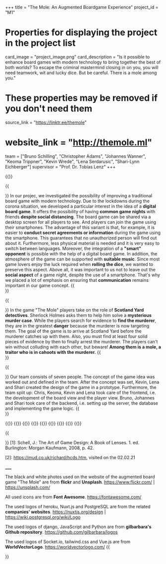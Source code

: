 +++
title = "The Mole: An Augmented Boardgame Experience"
project_id = "M1"

# Properties for displaying the project in the project list
card_image = "project_image.png"
card_description = "Is it possible to enhance board games with modern technology to bring together the best of both worlds? To escape the criminal mastermind closing in on you, you will need teamwork, wit and lucky dice. But be careful. There is a mole among you."

# These properties may be removed if you don't need them
source_link = "https://linktr.ee/themole"
# website_link = "http://themole.ml"

team = ["Bruno Schilling", "Christopher Adams", "Johannes Wanner", "Keoma Trippner", "Kevin Wrede", "Lena Serdarusic", "Shari-Lynn Eichberger"]
supervisor = "Prof. Dr. Tobias Lenz"
+++

{{<mediathek id="78c09b715d9c9320428c8bcd9e15d78e">}}


{{<section title="Our Considerations">}}
In our projec, we investigated the possibility of improving a traditional board game with modern technology. Due to the lockdowns during the corona situation, we developed a particular interest in the idea of a **digital board game**. It offers the possibility of having **common game nights** with friends **despite social distancing**. The board game can be shared via a desktop screen for all players to see. And players can join the game using their smartphones. The advantage of this variant is that, for example, it is easier to **conduct secret agreements or information** during the game using the smartphone. This guarantees that no unauthorized person will find out about it. Furthermore, less physical material is needed and it is very easy to switch between languages. Moreover, the integration of a **"smart" opponent** is possible with the help of a digital board game. In addition, the atmosphere of the game can be supported with **suitable music**. Since most game lovers enjoy the luck required when **rolling the dice**, we wanted to preserve this aspect. Above all, it was important to us not to leave out the **social aspect** of a game night, despite the use of a smartphone. That's why we placed a lot of emphasis on ensuring that **communication** remains important in our game concept.
{{</section >}}

{{<section title="The Game Description">}}
In the game "The Mole" players take on the role of **Scotland Yard detectives**. Sherlock Holmes asks them to help him solve a **mysterious murder case**. While the players search for evidence to **find the murderer**, they are in the greatest **danger** because the murderer is now targeting them. The goal of the game is to arrive at Scotland Yard before the murderer catches up with them. Also, you must find at least four solid pieces of evidence by then to finally arrest the murderer. The players can't win without colluding with each other, but beware! **Among them is a mole, a traitor who is in cahoots with the murderer.**
{{</section >}}

{{<section title="The Team">}}
Our team consists of seven people. The concept of the game idea was worked out and defined in the team. After the concept was set, Kevin, Lena and Shari created the design of the game in a prototype. Furthermore, the team split up: Chris, Keoma, Kevin and Lena took care of the frontend, i.e. the development of the board view and the player view. Bruno, Johannes and Shari took care of the backend, i.e. setting up the server, the database and implementing the game logic.
{{</section >}}

{{<gallery>}}
{{<team-member image="Bruno.jpg" name="Bruno Schilling">}}
{{<team-member image="Chris.png" name="Christopher Adams">}}
{{<team-member image="Johannes.jpg" name="Johannes Wanner">}}
{{<team-member image="Keoma.jpg" name="Keoma Trippner">}}
{{<team-member image="Kevin.jpg" name="Kevin Wrede">}}
{{<team-member image="Lena.png" name="Lena Serdarusic">}}
{{<team-member image="Shari.png" name="Shari-Lynn Eichberger">}}
{{</gallery>}}

{{<section title="Sources">}}
[1]: Schell, J.: The Art of Game Design: A Book of Lenses. 1. ed. Burlington: Morgan Kaufmann, 2008, p. 42.

[2]: https://mud.co.uk/richard/hcds.htm, visited on the 02.02.21

**___**

The black and white photos used on the website of the augmented board game "The Mole" are from **flickr** and **Unsplash**.
https://www.flickr.com/ | https://unsplash.com/

All used icons are from **Font Awesome**.
https://fontawesome.com/

The used logos of heroku, Nuxt.js and PostgreSQL are from the related **companies' websites**.
https://nuxtjs.org/design | https://wiki.postgresql.org/wiki/Logo

The used logos of django, JavaScript and Python are from **gilbarbara's Github repository**.
https://github.com/gilbarbara/logos

The used logos of Socket.io, tailwind.css and Vue.js are from **WorldVectorLogo**.
https://worldvectorlogo.com/
{{</section >}}
